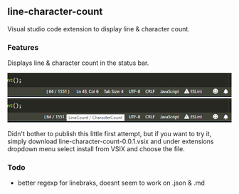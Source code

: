 ## line-character-count

Visual studio code extension to display line & character count.

### Features
Displays line & character count in the status bar.

![image1](2018-05-29_1246.png)
![image2](2018-05-29_1247.png)

Didn't bother to publish this little first attempt, but if you want to try it, simply download line-character-count-0.0.1.vsix and under extensions dropdown menu select install from VSIX and choose the file.

### Todo
* better regexp for linebraks, doesnt seem to work on .json & .md

